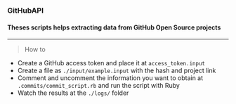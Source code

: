 ### GitHubAPI
#### Theses scripts helps extracting data from GitHub Open Source projects
---
> How to
- Create a GitHub access token and place it at `access_token.input`
- Create a file as `./input/example.input` with the hash and project link
- Comment and uncomment the information you want to obtain at `.commits/commit_script.rb` and run the script with Ruby
- Watch the results at the `./logs/` folder